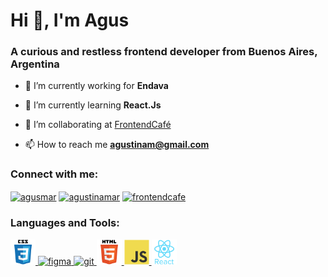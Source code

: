<h1>Hi 👋, I'm Agus</h1>
<h3>A curious and restless frontend developer from Buenos Aires, Argentina</h3>

- 🔭 I’m currently working for **Endava**

- 🌱 I’m currently learning **React.Js**

- 👯 I’m collaborating at [FrontendCafé](https://frontend.cafe/)

- 📫 How to reach me **agustinam@gmail.com**

<h3 align="left">Connect with me:</h3>
<p align="left">
<a href="https://twitter.com/agusmar" target="blank"><img align="center" src="https://cdn.jsdelivr.net/npm/simple-icons@3.0.1/icons/twitter.svg" alt="agusmar" height="30" width="40" /></a>
<a href="https://linkedin.com/in/agustinamar" target="blank"><img align="center" src="https://cdn.jsdelivr.net/npm/simple-icons@3.0.1/icons/linkedin.svg" alt="agustinamar" height="30" width="40" /></a>
<a href="https://discord.gg/frontendcafe" target="blank"><img align="center" src="https://cdn.jsdelivr.net/npm/simple-icons@3.0.1/icons/discord.svg" alt="frontendcafe" height="30" width="40" /></a>
</p>

<h3 align="left">Languages and Tools:</h3>
<p align="left"> <a href="https://www.w3schools.com/css/" target="_blank"> <img src="https://raw.githubusercontent.com/devicons/devicon/master/icons/css3/css3-original-wordmark.svg" alt="css3" width="40" height="40"/> </a> <a href="https://www.figma.com/" target="_blank"> <img src="https://www.vectorlogo.zone/logos/figma/figma-icon.svg" alt="figma" width="40" height="40"/> </a> <a href="https://git-scm.com/" target="_blank"> <img src="https://www.vectorlogo.zone/logos/git-scm/git-scm-icon.svg" alt="git" width="40" height="40"/> </a> <a href="https://www.w3.org/html/" target="_blank"> <img src="https://raw.githubusercontent.com/devicons/devicon/master/icons/html5/html5-original-wordmark.svg" alt="html5" width="40" height="40"/> </a> <a href="https://developer.mozilla.org/en-US/docs/Web/JavaScript" target="_blank"> <img src="https://raw.githubusercontent.com/devicons/devicon/master/icons/javascript/javascript-original.svg" alt="javascript" width="40" height="40"/> </a> <a href="https://reactjs.org/" target="_blank"> <img src="https://raw.githubusercontent.com/devicons/devicon/master/icons/react/react-original-wordmark.svg" alt="react" width="40" height="40"/> </a> </p>
